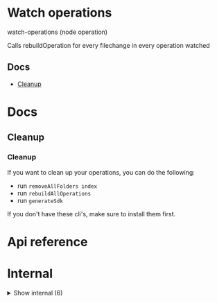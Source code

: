 # Watch operations

watch-operations (node operation)

Calls rebuildOperation for every filechange in every operation watched




## Docs

- [Cleanup](#cleanup)



# Docs

## Cleanup

### Cleanup

If you want to clean up your operations, you can do the following:

- run `removeAllFolders index`
- run `rebuildAllOperations`
- run `generateSdk`

If you don't have these cli's, make sure to install them first.


# Api reference

# Internal

<details><summary>Show internal (6)</summary>
  
  # exitIfOperationsChange()

every 5 seconds compares if the operationsourcepaths have changed. If so, exits the process


| Input      |    |    |
| ---------- | -- | -- |
| allOperationSourcePaths | string[] |  |,| manualProjectRoot (optional) | string |  |
| **Output** |    |    |



## gitCommitAllCron()

const pushPosition = async () => {
const position = await getLocation();
if (position) {
push("Position", {
...position,
createdAt: Date.now(),
updatedAt: Date.now(),
createdFirstAt: Date.now(),
deletedAt: 0,
id: generateId(),
});
}
};

const pushLight = async () => {
const light = 1;
if (light) {
push("Light", {
id: generateId(),
createdFirstAt: Date.now(),
createdAt: Date.now(),
updatedAt: Date.now(),
deletedAt: 0,
light,
});
}
};

const watchLocation = async () => {
pushPosition();
setInterval(() => {
pushPosition();
}, 60000);
};

const watchLight = async () => {
pushLight();
setInterval(() => {
pushLight();
}, 60000);
};


| Input      |    |    |
| ---------- | -- | -- |
| manualProjectRoot (optional) | string |  |
| **Output** |    |    |



## watchOperations()

watches all operations and does much more


| Input      |    |    |
| ---------- | -- | -- |
| config (optional) | { manualProjectRoot?: string, <br /> } |  |
| **Output** |    |    |



## 📄 exitIfOperationsChange (exported const)

every 5 seconds compares if the operationsourcepaths have changed. If so, exits the process


## 📄 gitCommitAllCron (exported const)

## 📄 watchOperations (exported const)

watches all operations and does much more
  </details>

